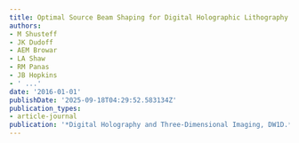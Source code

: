 ```yaml
---
title: Optimal Source Beam Shaping for Digital Holographic Lithography
authors:
- M Shusteff
- JK Dudoff
- AEM Browar
- LA Shaw
- RM Panas
- JB Hopkins
- ' ...'
date: '2016-01-01'
publishDate: '2025-09-18T04:29:52.583134Z'
publication_types:
- article-journal
publication: '*Digital Holography and Three-Dimensional Imaging, DW1D.*'
---
```

